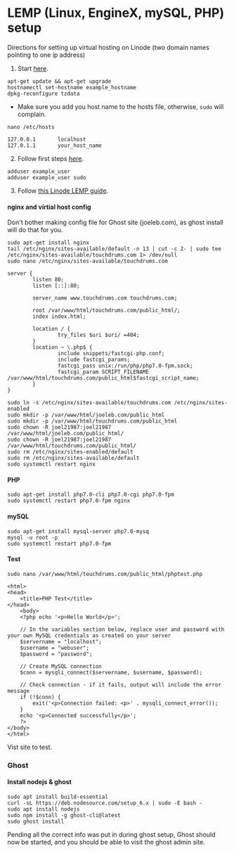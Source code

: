 # LEMP (Linux, EngineX, mySQL, PHP) setup

Directions for setting up virtual hosting on Linode (two domain names pointing to one ip address)


1. Start [here](https://linode.com/docs/getting-started/).

```
apt-get update && apt-get upgrade
hostnamectl set-hostname example_hostname
dpkg-reconfigure tzdata
```

  * Make sure you add you host name to the hosts file, otherwise, `sudo` will complain. 
  ```
  nano /etc/hosts
  ```
  
  ```
  127.0.0.1       localhost
  127.0.1.1       your_host_name
  ```
2. Follow first steps [here](https://linode.com/docs/security/securing-your-server/).

```
adduser example_user
adduser example_user sudo
```



3. Follow [this Linode LEMP guide](https://linode.com/docs/web-servers/lemp/how-to-install-a-lemp-server-on-ubuntu-16-04/). 

#### nginx and virtial host config

Don't bother making config file for Ghost site (joeleb.com), as ghost install will do that for you. 

```
sudo apt-get install nginx
tail /etc/nginx/sites-available/default -n 13 | cut -c 2- | sudo tee /etc/nginx/sites-available/touchdrums.com 1> /dev/null
sudo nano /etc/nginx/sites-available/touchdrums.com
```
```
server {
        listen 80;
        listen [::]:80;

        server_name www.touchdrums.com touchdrums.com;

        root /var/www/html/touchdrums.com/public_html/;
        index index.html;

        location / {
                try_files $uri $uri/ =404;
        }
        location ~ \.php$ {
                include snippets/fastcgi-php.conf;
                include fastcgi_params;
                fastcgi_pass unix:/run/php/php7.0-fpm.sock;
                fastcgi_param SCRIPT_FILENAME /var/www/html/touchdrums.com/public_html$fastcgi_script_name;
        }
}
```

```
sudo ln -s /etc/nginx/sites-available/touchdrums.com /etc/nginx/sites-enabled
sudo mkdir -p /var/www/html/joeleb.com/public_html
sudo mkdir -p /var/www/html/touchdrums.com/public_html
sudo chown -R joel21987:joel21987 /var/www/html/joeleb.com/public_html/
sudo chown -R joel21987:joel21987 /var/www/html/touchdrums.com/public_html/
sudo rm /etc/nginx/sites-enabled/default
sudo rm /etc/nginx/sites-available/default
sudo systemctl restart nginx
```

#### PHP

```
sudo apt-get install php7.0-cli php7.0-cgi php7.0-fpm
sudo systemctl restart php7.0-fpm nginx

```

#### mySQL

```
sudo apt-get install mysql-server php7.0-mysq
mysql -u root -p
sudo systemctl restart php7.0-fpm
```

#### Test
```
sudo nano /var/www/html/touchdrums.com/public_html/phptest.php
```
```
<html>
<head>
    <title>PHP Test</title>
</head>
    <body>
    <?php echo '<p>Hello World</p>';

    // In the variables section below, replace user and password with your own MySQL credentials as created on your server
    $servername = "localhost";
    $username = "webuser";
    $password = "password";

    // Create MySQL connection
    $conn = mysqli_connect($servername, $username, $password);

    // Check connection - if it fails, output will include the error message
    if (!$conn) {
        exit('<p>Connection failed: <p>' . mysqli_connect_error());
    }
    echo '<p>Connected successfully</p>';
    ?>
</body>
</html>
```

Vist site to test. 

### Ghost

#### Install nodejs & ghost

```
sudo apt install build-essential
curl -sL https://deb.nodesource.com/setup_6.x | sudo -E bash -
sudo apt install nodejs
sudo npm install -g ghost-cli@latest
sudo ghost install
```
Pending all the correct info was put in during ghost setup, Ghost should now be started, and you should be able to visit the ghost admin site. 

